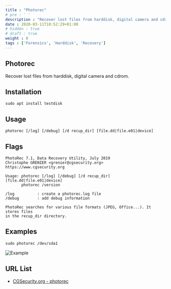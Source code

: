 ```yaml
---
title : "Photorec"
# pre : ' '
description : "Recover lost files from harddisk, digital camera and cdrom."
date : 2020-03-11T10:52:29+01:00
# hidden : true
# draft : true
weight : 0
tags : ['Forensics', 'Harddisk', 'Recovery']
---
```


## Photorec

Recover lost files from harddisk, digital camera and cdrom.

## Installation

```plain
sudo apt install testdisk
```

## Usage

```plain
photorec [/log] [/debug] [/d recup_dir] [file.dd|file.e01|device]
```

## Flags

```plain
PhotoRec 7.1, Data Recovery Utility, July 2019
Christophe GRENIER <grenier@cgsecurity.org>
https://www.cgsecurity.org

Usage: photorec [/log] [/debug] [/d recup_dir] [file.dd|file.e01|device]
       photorec /version

/log          : create a photorec.log file
/debug        : add debug information

PhotoRec searches for various file formats (JPEG, Office...). It stores files
in the recup_dir directory.
```

## Examples

```plain
sudo photorec /dev/sda1
```

![Example](images/example.png)

## URL List

- [CGSecurity.org - photorec](https://www.cgsecurity.org/wiki/PhotoRec)
